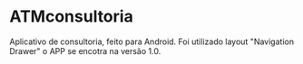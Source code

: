 # ATMconsultoria
Aplicativo de consultoria, feito para Android. Foi utilizado layout "Navigation Drawer" o APP se encotra na versão 1.0.
